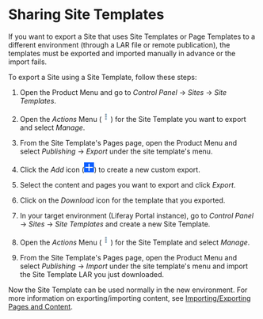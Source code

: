 # Sharing Site Templates

If you want to export a Site that uses Site Templates or Page Templates to a different environment (through a LAR file or remote publication), the templates must be exported and imported manually in advance or the import fails.

To export a Site using a Site Template, follow these steps:

1.  Open the Product Menu and go to *Control Panel* &rarr; *Sites* &rarr; *Site Templates*.

2.  Open the *Actions* Menu (![Actions](../../../images/icon-actions.png)) for the Site Template you want to export and select *Manage*.
 
3.  From the Site Template's Pages page, open the Product Menu and select  *Publishing* &rarr; *Export* under the site template's menu.

4.  Click the *Add* icon (![Add](../../../images/icon-add.png)) to create a new custom export.
 
5.  Select the content and pages you want to export and click *Export*.

6.  Click on the *Download* icon for the template that you exported.

7.  In your target environment (Liferay Portal instance), go to *Control Panel* &rarr; *Sites* &rarr; *Site Templates* and create a new Site Template.

8.  Open the *Actions* Menu (![Actions](../../../images/icon-actions.png)) for the Site Template and select *Manage*.

9.  From the Site Template's Pages page, open the Product Menu and select  *Publishing* &rarr; *Import* under the site template's menu and import the Site Template LAR you just downloaded.

Now the Site Template can be used normally in the new environment. For more information on exporting/importing content, see [Importing/Exporting Pages and Content](./09-importing-exporting-pages-and-content.md).
